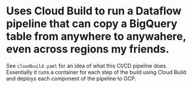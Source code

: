 # Uses Cloud Build to run a Dataflow pipeline that can copy a BigQuery table from anywhere to anywahere, even across regions my friends.
See `cloudbuild.yaml` for an idea of what this CI/CD pipeline does. Essentially it runs a container for each step
of the build using Cloud Build and deploys each component of the pipeline to GCP.
